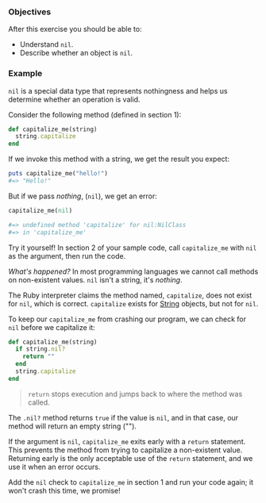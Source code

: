 <!-- { ids:[60], language:'Ruby', type:'workshop', order: 7, name:'Nil', description:'Learn the concept of nothingness in programming.' }-->

### Objectives

After this exercise you should be able to:

- Understand `nil`.
- Describe whether an object is `nil`.

### Example

`nil` is a special data type that represents nothingness and helps us determine whether an operation is valid.

Consider the following method (defined in section 1):

```ruby
def capitalize_me(string)
  string.capitalize
end
```

If we invoke this method with a string, we get the result you expect:

```ruby
puts capitalize_me("hello!")
#=> "Hello!"
```

But if we pass _nothing_, (`nil`), we get an error:

```ruby
capitalize_me(nil)

#=> undefined method 'capitalize' for nil:NilClass
#=> in 'capitalize_me'
```

Try it yourself! In section 2 of your sample code, call `capitalize_me` with `nil` as the argument, then run the code.

_What's happened?_ In most programming languages we cannot call methods on non-existent values. `nil` isn't a string, it's _nothing_.

The Ruby interpreter claims the method named, `capitalize`, does not exist for `nil`, which is correct. `capitalize` exists for [String](http://ruby-doc.org/core-2.2.3/String.html#method-i-capitalize) objects, but not for `nil`.

To keep our `capitalize_me` from crashing our program, we can check for `nil` before we capitalize it:

```ruby
def capitalize_me(string)
  if string.nil?
    return ""
  end
  string.capitalize
end
```

> `return` stops execution and jumps back to where the method was called.

The `.nil?` method returns `true` if the value is `nil`, and in that case, our method will return an empty string ("").

If the argument is `nil`, `capitalize_me` exits early with a `return` statement. This prevents the method from trying to capitalize a non-existent value. Returning early is the only acceptable use of the `return` statement, and we use it when an error occurs.

Add the `nil` check to `capitalize_me` in section 1 and run your code again; it won't crash this time, we promise!